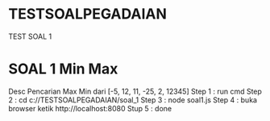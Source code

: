 # TESTSOALPEGADAIAN
TEST SOAL 1

SOAL 1   Min  Max
=================
Desc Pencarian Max Min dari [-5, 12, 11, -25, 2, 12345]
Step 1 : run cmd 
Step 2 : cd c://TESTSOALPEGADAIAN/soal_1
Step 3 : node soal1.js
Step 4 : buka browser ketik http://localhost:8080
Stup 5 : done

